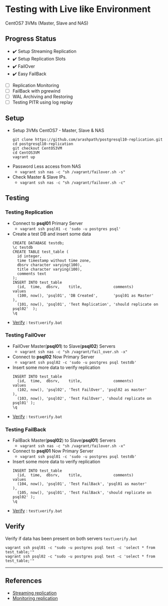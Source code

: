 # Testing with Live like Environment
CentOS7 3VMs (Master, Slave and NAS) 

## Progress Status
- :heavy_check_mark: Setup Streaming Replication
- :heavy_check_mark: Setup Replication Slots
- :heavy_check_mark: FailOver
- :heavy_check_mark: Easy FailBack
- [ ] Replication Monitoring
- [ ] FailBack with pgrewind
- [ ] WAL Archiving and Restoring
- [ ] Testing PITR using log replay

## Setup
* Setup 3VMs CentOS7 - Master, Slave & NAS
  ```
  git clone https://github.com/arashpath/postgresql10-replication.git
  cd postgresql10-replication
  git checkout CentOS3VM
  cd CentOS3VM
  vagrant up
  ```
* Password Less access from NAS 
  - `vagrant ssh nas -c "sh /vagrant/failover.sh -s"`
* Check Master & Slave IPs.
  - `vagrant ssh nas -c "sh /vagrant/failover.sh -c"`

## Testing
### Testing Replication
* Connect to __psql01__ Primary Server
  - `vagrant ssh psql01 -c 'sudo -u postgres psql'`
* Create a test DB and insert some data
  ```
  CREATE DATABASE testdb;
  \c testdb
  CREATE TABLE test_table (
    id integer,
    time timestamp without time zone,
    dbsrv character varying(100),
    title character varying(100),
    comments text
  );
  INSERT INTO test_table 
    (id,  time,  dbsrv,    title,              comments)               values
    (100, now(), 'psql01', 'DB Created',       'psql01 as Master'            ),
    (101, now(), 'psql01', 'Test Replication', 'should replicate on psql02'  );
  \q
  ```
* [Verify](#Verify) : `test\verify.bat`
### Testing FailOver
* FailOver Master(__psql01__) to Slave(__psql02__) Servers
  - `vagrant ssh nas -c "sh /vagrant/fail_over.sh -x"`
* Connect to __psql02__ Now Primary Server
  - `vagrant ssh psql02 -c 'sudo -u postgres psql testdb'`
* Insert some more data to verify replication
  ```
  INSERT INTO test_table
    (id,  time,  dbsrv,    title,              comments)           values
    (102, now(), 'psql02', 'Test FailOver', 'psql02 as master'         ),
    (103, now(), 'psql02', 'Test FailOver', 'should replicate on psql01' );
  \q
  ```
* [Verify](#Verify) : `test\verify.bat`
### Testing FailBack
* FailBack Master(__psql02__) to Slave(__psql01__) Servers
  - `vagrant ssh nas -c "sh /vagrant/failover.sh -x"`
* Connect to __psql01__ Now Primary Server
  - `vagrant ssh psql01 -c 'sudo -u postgres psql testdb'`
* Insert some more data to verify replication
  ```
  INSERT INTO test_table
    (id,  time,  dbsrv,    title,              comments)           values
    (104, now(), 'psql01', 'Test FailBack', 'psql01 as master'         ),
    (105, now(), 'psql01', 'Test FailBack', 'should replicate on psql02' );
  \q
  ```
* [Verify](#Verify) : `test\verify.bat`
## Verify 
  Verify if data has been present on both servers
  `test\verify.bat`
  ```
  vagrant ssh psql01 -c "sudo -u postgres psql test -c 'select * from test_table;'"
  vagrant ssh psql02 -c "sudo -u postgres psql test -c 'select * from test_table;'"
  ```

----
## References
- [Streaming replication](https://snippets.aktagon.com/snippets/824-postgresql-10-with-streaming-replication-and-pitr)
- [Monitoring replication](https://pgdash.io/blog/monitoring-postgres-replication.html)